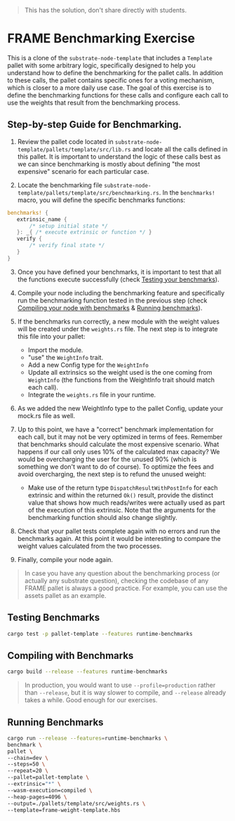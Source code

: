 > This has the solution, don't share directly with students.

# FRAME Benchmarking Exercise

This is a clone of the `substrate-node-template` that includes a `Template` pallet with some arbitrary logic, specifically designed to help you understand how to define the benchmarking for the pallet calls.
In addition to these calls, the pallet contains specific ones for a voting mechanism, which is closer to a more daily use case.
The goal of this exercise is to define the benchmarking functions for these calls and configure each call to use the weights that result from the benchmarking process.

## Step-by-step Guide for Benchmarking.

1. Review the pallet code located in `substrate-node-template/pallets/template/src/lib.rs` and locate all the calls defined in this pallet.
   It is important to understand the logic of these calls best as we can since benchmarking is mostly about defining "the most expensive" scenario for each particular case.

2. Locate the benchmarking file `substrate-node-template/pallets/template/src/benchmarking.rs`.
   In the `benchmarks!` macro, you will define the specific benchmarks functions:

```rust
benchmarks! {
   extrinsic_name {
       /* setup initial state */
   }: _{ /* execute extrinsic or function */ }
   verify {
       /* verify final state */
   }
}
```

3.  Once you have defined your benchmarks, it is important to test that all the functions execute successfully (check [Testing your benchmarks](#testing-benchmarks)).

4.  Compile your node including the benchmarking feature and specifically run the benchmarking function tested in the previous step (check [Compiling your node with benchmarks](#compiling-with-benchmarks) & [Running benchmarks](#running-benchmarks)).

5.  If the benchmarks run correctly, a new module with the weight values will be created under the `weights.rs` file.
    The next step is to integrate this file into your pallet:

    - Import the module.
    - "use" the `WeightInfo` trait.
    - Add a new Config type for the `WeightInfo`
    - Update all extrinsics so the weight used is the one coming from `WeightInfo` (the functions from the WeightInfo trait should match each call).
    - Integrate the `weights.rs` file in your runtime.

6.  As we added the new WeightInfo type to the pallet Config, update your mock.rs file as well.

7.  Up to this point, we have a "correct" benchmark implementation for each call, but it may not be very optimized in terms of fees.
    Remember that benchmarks should calculate the most expensive scenario.
    What happens if our call only uses 10% of the calculated max capacity? We would be overcharging the user for the unused 90% (which is something we don't want to do of course).
    To optimize the fees and avoid overcharging, the next step is to refund the unused weight:

    - Make use of the return type `DispatchResultWithPostInfo` for each extrinsic and within the returned `Ok()` result, provide the distinct value that shows how much reads/writes were actually used as part of the execution of this extrinsic.
      Note that the arguments for the benchmarking function should also change slightly.

8.  Check that your pallet tests complete again with no errors and run the benchmarks again.
    At this point it would be interesting to compare the weight values calculated from the two processes.

9.  Finally, compile your node again.

> In case you have any question about the benchmarking process (or actually any substrate question), checking the codebase of any FRAME pallet is always a good practice.
> For example, you can use the assets pallet as an example.

## Testing Benchmarks

```sh
cargo test -p pallet-template --features runtime-benchmarks
```

## Compiling with Benchmarks

```sh
cargo build --release --features runtime-benchmarks
```

> In production, you would want to use `--profile=production` rather than `--release`, but it is way slower to compile, and `--release` already takes a while.
> Good enough for our exercises.

## Running Benchmarks

```sh
cargo run --release --features=runtime-benchmarks \
benchmark \
pallet \
--chain=dev \
--steps=50 \
--repeat=20 \
--pallet=pallet-template \
--extrinsic="*" \
--wasm-execution=compiled \
--heap-pages=4096 \
--output=./pallets/template/src/weights.rs \
--template=frame-weight-template.hbs
```
